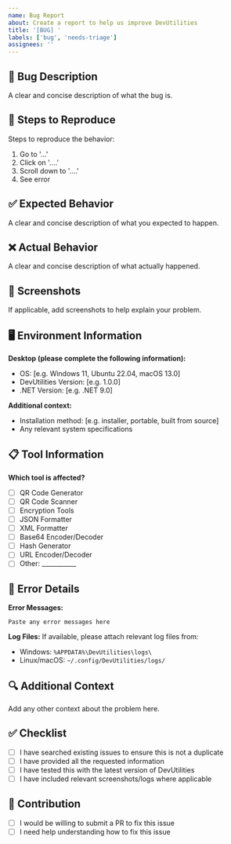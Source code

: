 ```yaml
---
name: Bug Report
about: Create a report to help us improve DevUtilities
title: '[BUG] '
labels: ['bug', 'needs-triage']
assignees: ''
---
```


## 🐛 Bug Description
A clear and concise description of what the bug is.

## 🔄 Steps to Reproduce
Steps to reproduce the behavior:
1. Go to '...'
2. Click on '....'
3. Scroll down to '....'
4. See error

## ✅ Expected Behavior
A clear and concise description of what you expected to happen.

## ❌ Actual Behavior
A clear and concise description of what actually happened.

## 📸 Screenshots
If applicable, add screenshots to help explain your problem.

## 🖥️ Environment Information
**Desktop (please complete the following information):**
- OS: [e.g. Windows 11, Ubuntu 22.04, macOS 13.0]
- DevUtilities Version: [e.g. 1.0.0]
- .NET Version: [e.g. .NET 9.0]

**Additional context:**
- Installation method: [e.g. installer, portable, built from source]
- Any relevant system specifications

## 📋 Tool Information
**Which tool is affected?**
- [ ] QR Code Generator
- [ ] QR Code Scanner
- [ ] Encryption Tools
- [ ] JSON Formatter
- [ ] XML Formatter
- [ ] Base64 Encoder/Decoder
- [ ] Hash Generator
- [ ] URL Encoder/Decoder
- [ ] Other: ___________

## 📝 Error Details
**Error Messages:**
```
Paste any error messages here
```

**Log Files:**
If available, please attach relevant log files from:
- Windows: `%APPDATA%\DevUtilities\logs\`
- Linux/macOS: `~/.config/DevUtilities/logs/`

## 🔍 Additional Context
Add any other context about the problem here.

## ✅ Checklist
- [ ] I have searched existing issues to ensure this is not a duplicate
- [ ] I have provided all the requested information
- [ ] I have tested this with the latest version of DevUtilities
- [ ] I have included relevant screenshots/logs where applicable

## 🤝 Contribution
- [ ] I would be willing to submit a PR to fix this issue
- [ ] I need help understanding how to fix this issue